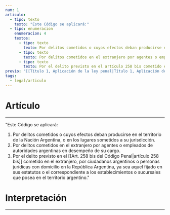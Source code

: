 ```yaml
---
num: 1
articulo:
  - tipo: texto
    texto: "Este Código se aplicará:"
  - tipo: enumeracion
    enumeracion: 4
    textos:
      - tipo: texto
        texto: Por delitos cometidos o cuyos efectos deban producirse en el territorio de la Nación Argentina, o en los lugares sometidos a su jurisdicción.
      - tipo: texto
        texto: Por delitos cometidos en el extranjero por agentes o empleados de autoridades argentinas en desempeño de su cargo.
      - tipo: texto
        texto: Por el delito previsto en el artículo 258 bis cometido en el extranjero, por ciudadanos argentinos o personas jurídicas con domicilio en la República Argentina, ya sea aquel fijado en sus estatutos o el correspondiente a los establecimientos o sucursales que posea en el territorio argentino.
previo: "[[Título 1, Aplicación de la ley penal|Título 1, Aplicación de la ley penal]]"
tags:
  - legal/articulo
---
```

# Artículo
---
"Este Código se aplicará:

 1. Por delitos cometidos o cuyos efectos deban producirse en el territorio de la Nación Argentina, o en los lugares sometidos a su jurisdicción.
 2. Por delitos cometidos en el extranjero por agentes o empleados de autoridades argentinas en desempeño de su cargo.
 3. Por el delito previsto en el [[Art. 258 bis del Código Penal|artículo 258 bis]] cometido en el extranjero, por ciudadanos argentinos o personas jurídicas con domicilio en la República Argentina, ya sea aquel fijado en sus estatutos o el correspondiente a los establecimientos o sucursales que posea en el territorio argentino."

# Interpretación
---
